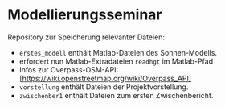 # Modellierungsseminar

Repository zur Speicherung relevanter Dateien:

* `erstes_modell` enthält Matlab-Dateien des Sonnen-Modells.
 * erfordert nun Matlab-Extradateien `readhgt` im Matlab-Pfad
 * Infos zur Overpass-OSM-API: [https://wiki.openstreetmap.org/wiki/Overpass_API]
* `vorstellung` enthält Dateien der Projektvorstellung.
* `zwischenber1` enthält Dateien zum ersten Zwischenbericht.
